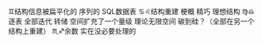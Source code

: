 ♊︎结构信息被扁平化的 序列的 SQL数据表
♋︎♌︎结构重建 梗概 精巧 理想结构
♍︎♎︎逐表 全部迭代 转储 空间扩充了一个量级 理论无限空间
碳到硅？（全部在另一个结构上重建）
♏︎♐︎余数 实在没必要处理的
